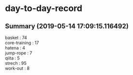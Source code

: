 # day-to-day-record  
## Summary  (2019-05-14 17:09:15.116492)  
basket : 74  
core-training : 17  
hatena : 4  
jump-rope : 7  
qiita : 5  
strech : 95  
work-out : 8  
